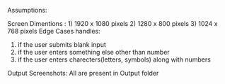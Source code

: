 Assumptions: 

  Screen Dimentions : 1) 1920 x 1080 pixels
                      2) 1280 x 800 pixels
                      3) 1024 x 768 pixels
Edge Cases handles: 
  1) if the user submits blank input
  2) if the user enters something else other than number
  3) if the user enters charecters(letters, symbols) along with numbers

Output Screenshots: All are present in Output folder                      

